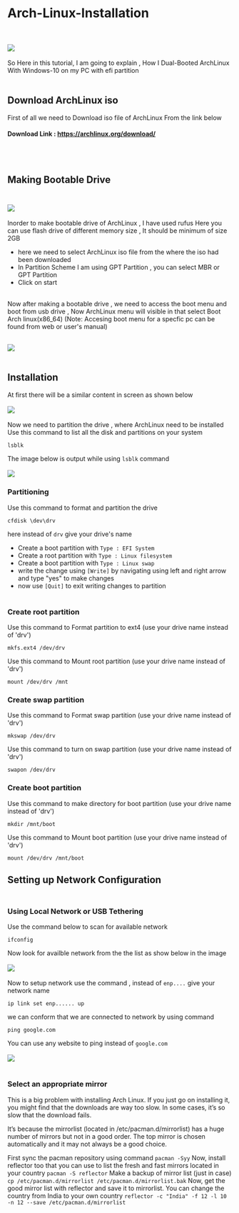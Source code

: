 # Arch-Linux-Installation
<br><br>
![](/images/archlinux.png) <br><br>
So Here in this tutorial, I am going to explain , How I Dual-Booted ArchLinux With Windows-10 
on my PC with efi partition
<br><br>
## Download ArchLinux iso
First of all we need to Download iso file of ArchLinux From the link below
<br>
#### Download Link : https://archlinux.org/download/
<br><br>
## Making Bootable Drive <br><br>

![](/images/img1.png)<br><br>
Inorder to make bootable drive of ArchLinux , I have used rufus 
Here you can use flash drive of different memory size , It should be minimum of size 2GB
* here we need to select ArchLinux iso file from the where the iso had been downloaded
* In Partition Scheme  I am using GPT Partition , you can select MBR or GPT Partition
* Click on start
<br>
Now after making a bootable drive , we need to access the boot menu and boot from usb drive , Now ArchLinux menu will visible in that 
select Boot Arch linux(x86_64)
(Note: Accesing boot menu for a specfic pc can be found from web or user's manual) <br><br>

![](/images/1-2.png) 
<br><br>
## Installation
At first there will be a similar content in screen as shown below <br><br>
![](/images/img2.jpg)<br><br>
Now we need to partition the drive , where ArchLinux need to be installed <br>
Use this command to list all the disk and partitions on your system <br>
```bash
lsblk
```
The image below is output while using ```lsblk``` command <br><br>
![](/images/img3.jpg) 
### Partitioning
Use this command to format and partition the drive
``` 
cfdisk \dev\drv
```
here instead of `drv` give your drive's name
* Create a boot partition with `Type : EFI System`
* Create a root partition with `Type : Linux filesystem`
* Create a boot partition with `Type : Linux swap`
* write the change using `[Write]` by navigating using left and right arrow  and type "yes" to make changes
* now use `[Quit]` to exit writing changes to partition <br><br>
### Create root partition
Use this command to Format partition to ext4 (use your drive name instead of 'drv')
```
mkfs.ext4 /dev/drv
```
Use this command to Mount root partition (use your drive name instead of 'drv')
```
mount /dev/drv /mnt
```
### Create swap partition
Use this command to Format swap partition (use your drive name instead of 'drv')
```
mkswap /dev/drv
```
Use this command to turn on swap partition (use your drive name instead of 'drv')
```
swapon /dev/drv
```
### Create boot partition
Use this command to make directory for boot partition (use your drive name instead of 'drv')
```
mkdir /mnt/boot
```
Use this command to Mount boot partition (use your drive name instead of 'drv')
```
mount /dev/drv /mnt/boot
```
## Setting up Network Configuration <br><br>
### Using Local Network or USB Tethering
Use the command below to scan for available network 
```
ifconfig
```
Now look for availble network from the the list as show below in the image <br><br>
![](/images/img4.jpg) <br><br>
Now to setup network use the command , instead of `enp....` give your network name
```
ip link set enp...... up
```
we can conform that we are connected to network by using command 
```
ping google.com
```
You can use any website to ping instead of `google.com` <br><br>
![](/images/img5.jpg) <br><br>
### Select an appropriate mirror
This is a big problem with installing Arch Linux. If you just go on installing it, you might find that the downloads are way too slow. In some cases, it’s so slow that the download fails.

It’s because the mirrorlist (located in /etc/pacman.d/mirrorlist) has a huge number of mirrors but not in a good order. The top mirror is chosen automatically and it may not always be a good choice.<br>

 First sync the pacman repository using command
 `
 pacman -Syy
 `
 Now, install reflector too that you can use to list the fresh and fast mirrors located in your country
 `
 pacman -S reflector
 `
 Make a backup of mirror list (just in case)
 `
 cp /etc/pacman.d/mirrorlist /etc/pacman.d/mirrorlist.bak
 `
 Now, get the good mirror list with reflector and save it to mirrorlist. You can change the country from India to your own country
 `
 reflector -c "India" -f 12 -l 10 -n 12 --save /etc/pacman.d/mirrorlist
 `
 
